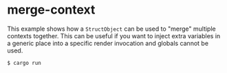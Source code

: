# merge-context

This example shows how a `StructObject` can be used to "merge" multiple
contexts together.  This can be useful if you want to inject extra variables
in a generic place into a specific render invocation and globals cannot be used.

```console
$ cargo run
```
